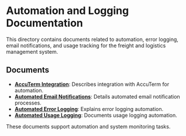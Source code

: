 # Automation and Logging Documentation

This directory contains documents related to automation, error logging, email notifications, and usage tracking for the freight and logistics management system.

## Documents

- **[AccuTerm Integration](./AccuTerm%20Integration.md)**: Describes integration with AccuTerm for automation.
- **[Automated Email Notifications](./Automated%20Email%20Notifications.md)**: Details automated email notification processes.
- **[Automated Error Logging](./Automated%20Error%20Logging.md)**: Explains error logging automation.
- **[Automated Usage Logging](./Automated%20Usage%20Logging.md)**: Documents usage logging automation.

These documents support automation and system monitoring tasks. 